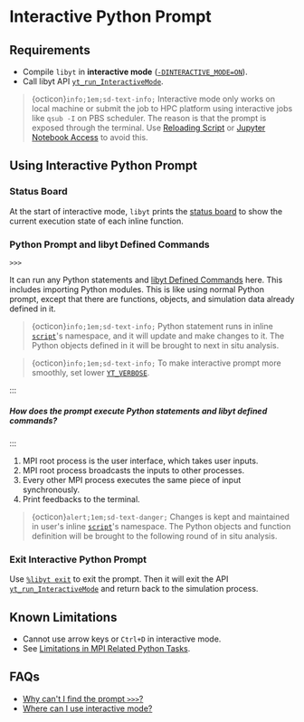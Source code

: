 # Interactive Python Prompt

## Requirements

- Compile `libyt` in **interactive mode** ([`-DINTERACTIVE_MODE=ON`](../how-to-install/details.md#-dinteractive_mode-off)).
- Call libyt API [`yt_run_InteractiveMode`](../libyt-api/yt_run_interactivemode.md#yt_run_interactivemode).

> {octicon}`info;1em;sd-text-info;` Interactive mode only works on local machine or submit the job to HPC platform using interactive jobs like `qsub -I` on PBS scheduler.
> The reason is that the prompt is exposed through the terminal. Use [Reloading Script](./reloading-script.md#reloading-script) or [Jupyter Notebook Access](./jupyter-notebook/jupyter-notebook-access.md#jupyter-notebook-access) to avoid this.

## Using Interactive Python Prompt

### Status Board
At the start of interactive mode, `libyt` prints the [status board](./libyt-defined-command.md#status-board) to show the current execution state of each inline function.

### Python Prompt and libyt Defined Commands
```
>>> 
```
It can run any Python statements and [libyt Defined Commands](./libyt-defined-command.md#libyt-defined-commands) here. This includes importing Python modules.
This is like using normal Python prompt, except that there are functions, objects, and simulation data already defined in it.

> {octicon}`info;1em;sd-text-info;` Python statement runs in inline [`script`](../libyt-api/yt_initialize.md#yt_param_libyt)'s namespace, and it will update and make changes to it. The Python objects defined in it will be brought to next in situ analysis. 

> {octicon}`info;1em;sd-text-info;` To make interactive prompt more smoothly, set lower [`YT_VERBOSE`](../libyt-api/yt_initialize.md#yt_param_libyt).

:::
##### How does the prompt execute Python statements and libyt defined commands?
:::
1. MPI root process is the user interface, which takes user inputs.
2. MPI root process broadcasts the inputs to other processes.
3. Every other MPI process executes the same piece of input synchronously.
4. Print feedbacks to the terminal.

> {octicon}`alert;1em;sd-text-danger;` Changes is kept and maintained in user's inline [`script`](../libyt-api/yt_initialize.md#yt_param_libyt)'s namespace. The Python objects and function definition will be brought to the following round of in situ analysis.

### Exit Interactive Python Prompt
Use [`%libyt exit`](./libyt-defined-command.md#exit) to exit the prompt.
Then it will exit the API [`yt_run_InteractiveMode`](../libyt-api/yt_run_interactivemode.md#yt_run_interactivemode) and return back to the simulation process.

## Known Limitations
- Cannot use arrow keys or `Ctrl+D` in interactive mode.
- See [Limitations in MPI Related Python Tasks](./limitation.md#limitations-in-mpi-related-python-tasks).

## FAQs

- [Why can't I find the prompt `>>>`?](../FAQs.md#why-cant-i-find-the-prompt-)
- [Where can I use interactive mode?](../FAQs.md#where-can-i-use-interactive-mode)